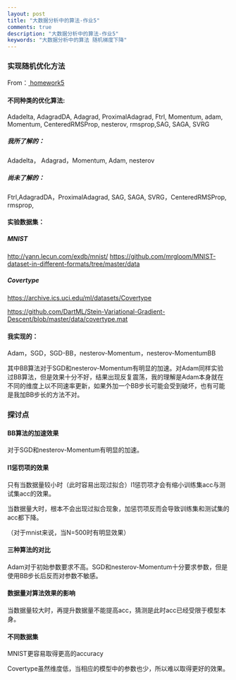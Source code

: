 ```yaml
---
layout: post
title: "大数据分析中的算法-作业5"
comments: true
description: "大数据分析中的算法-作业5"
keywords: "大数据分析中的算法 随机梯度下降"
---
```


### 实现随机优化方法

From：[ homework5](http://bicmr.pku.edu.cn/~wenzw/bigdata/homework-sto.pdf)

#### 不同种类的优化算法:

Adadelta, AdagradDA, Adagrad, ProximalAdagrad,
Ftrl, Momentum, adam, Momentum, CenteredRMSProp, nesterov, rmsprop,SAG, SAGA, SVRG

#####  我所了解的：

Adadelta， Adagrad，Momentum, Adam, nesterov

##### 尚未了解的：

Ftrl,AdagradDA，ProximalAdagrad, SAG, SAGA, SVRG，CenteredRMSProp, rmsprop,



####  实验数据集：

##### MNIST
http://yann.lecun.com/exdb/mnist/
https://github.com/mrgloom/MNIST-dataset-in-different-formats/tree/master/data
##### Covertype

https://archive.ics.uci.edu/ml/datasets/Covertype

https://github.com/DartML/Stein-Variational-Gradient-Descent/blob/master/data/covertype.mat



#### 我实现的：

Adam，SGD，SGD-BB，nesterov-Momentum，nesterov-MomentumBB

其中BB算法对于SGD和nesterov-Momentum有明显的加速。对Adam同样实验过BB算法，但是效果十分不好，结果出现反复震荡，我的理解是Adam本身就在不同的维度上以不同速率更新，如果外加一个BB步长可能会受到破坏，也有可能是我加BB步长的方法不对。



### 探讨点

#### BB算法的加速效果

对于SGD和nesterov-Momentum有明显的加速。

#### l1惩罚项的效果

只有当数据量较小时（此时容易出现过拟合）l1惩罚项才会有缩小训练集acc与测试集acc的效果。

当数据量大时，根本不会出现过拟合现象，加惩罚项反而会导致训练集和测试集的acc都下降。

（对于mnist来说，当N=500时有明显效果）

#### 三种算法的对比

Adam对于初始参数要求不高。SGD和nesterov-Momentum十分要求参数，但是使用BB步长后反而对参数不敏感。

#### 数据量对算法效果的影响

当数据量较大时，再提升数据量不能提高acc，猜测是此时acc已经受限于模型本身。

#### 不同数据集

MNIST更容易取得更高的accuracy

Covertype虽然维度低，当相应的模型中的参数也少，所以难以取得更好的效果。



